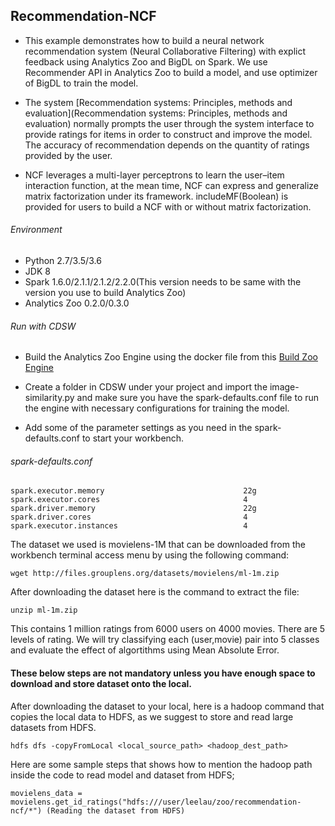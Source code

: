 ## Recommendation-NCF
* This example demonstrates how to build a neural network recommendation system (Neural Collaborative Filtering) with explict feedback using Analytics Zoo and BigDL on Spark. We use Recommender API in Analytics Zoo to build a model, and use optimizer of BigDL to train the model.

* The system [Recommendation systems: Principles, methods and evaluation](Recommendation systems: Principles, methods and evaluation) normally prompts the user through the system interface to provide ratings for items in order to construct and improve the model. The accuracy of recommendation depends on the quantity of ratings provided by the user.

* NCF leverages a multi-layer perceptrons to learn the user–item interaction function, at the mean time, NCF can express and generalize matrix factorization under its framework. includeMF(Boolean) is provided for users to build a NCF with or without matrix factorization.

###### Environment
* Python 2.7/3.5/3.6
* JDK 8
* Spark 1.6.0/2.1.1/2.1.2/2.2.0(This version needs to be same with the version you use to build Analytics Zoo)
* Analytics Zoo 0.2.0/0.3.0

###### Run with CDSW
* Build the Analytics Zoo Engine using the docker file from this [Build Zoo Engine](https://github.com/dell-ai-engineering/bigdlengine4cdsw/tree/master/analytics-zoo)

* Create a folder in CDSW under your project and import the image-similarity.py and make sure you have the spark-defaults.conf file to run the engine with necessary configurations for training the model.

* Add some of the parameter settings as you need in the spark-defaults.conf to start your workbench.

###### spark-defaults.conf
    spark.executor.memory                               22g
    spark.executor.cores                                4
    spark.driver.memory                                 22g
    spark.driver.cores                                  4
    spark.executor.instances                            4

The dataset we used is movielens-1M that can be downloaded from the workbench terminal access menu by using the following command:
```
wget http://files.grouplens.org/datasets/movielens/ml-1m.zip
```

After downloading the dataset here is the command to extract the file:
```
unzip ml-1m.zip
```

This contains 1 million ratings from 6000 users on 4000 movies. There are 5 levels of rating. We will try classifying each (user,movie) pair into 5 classes and evaluate the effect of algortithms using Mean Absolute Error.  





#### These below steps are not mandatory unless you have enough space to download and store dataset onto the local.

After downloading the dataset to your local, here is a hadoop command that copies the local data to HDFS, as we suggest to store and read large datasets from HDFS.
```
hdfs dfs -copyFromLocal <local_source_path> <hadoop_dest_path>
```


Here are some sample steps that shows how to mention the hadoop path inside the code to read model and dataset from HDFS;
```
movielens_data = movielens.get_id_ratings("hdfs:///user/leelau/zoo/recommendation-ncf/*") (Reading the dataset from HDFS)
```

